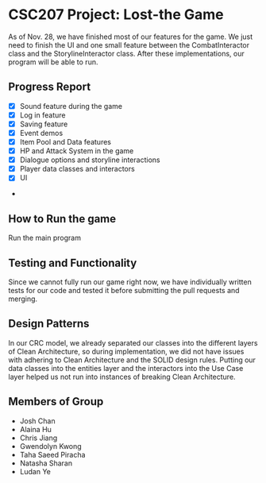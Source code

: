 # CSC207 Project: Lost-the Game

As of Nov. 28, we have finished most of our features for the game. We just need to finish the UI and one small feature 
between the CombatInteractor class and the StorylineInteractor class. After these implementations, our program will 
be able to run. 

## Progress Report
- [X] Sound feature during the game
- [X] Log in feature
- [X] Saving feature
- [X] Event demos
- [X] Item Pool and Data features
- [X] HP and Attack System in the game
- [X] Dialogue options and storyline interactions
- [X] Player data classes and interactors
- [X] UI
- 

## How to Run the game
Run the main program
 
## Testing and Functionality

Since we cannot fully run our game right now, we have individually written tests for our code and tested it before
submitting the pull requests and merging.


## Design Patterns

In our CRC model, we already separated our classes into the different layers of Clean Architecture, so during
implementation, we did not have issues with adhering to Clean Architecture and the SOLID design rules. Putting our data 
classes into the entities layer and the interactors into the Use Case layer helped us not run into instances of breaking
Clean Architecture.  

## Members of Group
- Josh Chan
- Alaina Hu
- Chris Jiang
- Gwendolyn Kwong
- Taha Saeed Piracha
- Natasha Sharan
- Ludan Ye


